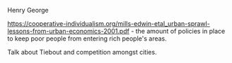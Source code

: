 Henry George

https://cooperative-individualism.org/mills-edwin-etal_urban-sprawl-lessons-from-urban-economics-2001.pdf - the amount of policies in place to keep poor people from entering rich people's areas. 

Talk about Tiebout and competition amongst cities. 
